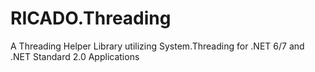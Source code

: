 # RICADO.Threading
A Threading Helper Library utilizing System.Threading for .NET 6/7 and .NET Standard 2.0 Applications
